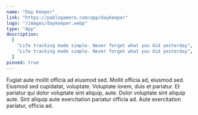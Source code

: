 ```yaml
---
name: "Day Keeper"
link: "https://pablogamero.com/app/daykeeper"
logo: "/images/daykeeper.webp"
type: "App"
description:
  [
    "Life tracking made simple. Never forget what you did yesterday",
    "Life tracking made simple. Never forget what you did yesterday",
  ]
pinned: true
---
```


Fugiat aute mollit officia ad eiusmod sed. Mollit officia ad, eiusmod sed. Eiusmod sed cupidatat, voluptate. Voluptate lorem, duis et pariatur. Et pariatur qui dolor voluptate sint aliquip, aute. Dolor voluptate sint aliquip aute. Sint aliquip aute exercitation pariatur officia ad. Aute exercitation pariatur, officia ad.
